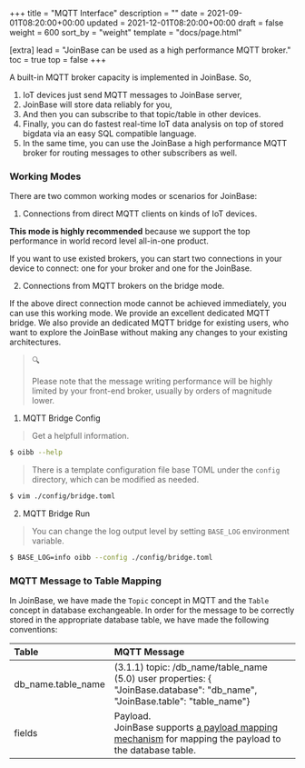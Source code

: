 +++
title = "MQTT Interface"
description = ""
date = 2021-09-01T08:20:00+00:00
updated = 2021-12-01T08:20:00+00:00
draft = false
weight = 600
sort_by = "weight"
template = "docs/page.html"

[extra]
lead = "JoinBase can be used as a high performance MQTT broker."
toc = true
top = false
+++

A built-in MQTT broker capacity is implemented in JoinBase. So,
1. IoT devices just send MQTT messages to JoinBase server, 
2. JoinBase will store data reliably for you, 
3. And then you can subscribe to that topic/table in other devices. 
4. Finally, you can do fastest real-time IoT data analysis on top of stored bigdata via an easy SQL compatible language. 
5. In the same time, you can use the JoinBase a high performance MQTT broker for routing messages to other subscribers as well.

### Working Modes

There are two common working modes or scenarios for JoinBase:

1. Connections from direct MQTT clients on kinds of IoT devices.

**This mode is highly recommended** because we support the top performance in world record level all-in-one product. 

If you want to use existed brokers, you can start two connections in your device to connect: one for your broker and one for the JoinBase.

2. Connections from MQTT brokers on the bridge mode. 

If the above direct connection mode cannot be achieved immediately, you can use this working mode. We provide an excellent dedicated MQTT bridge. We also provide an dedicated MQTT bridge for existing users, who want to explore the JoinBase without making any changes to your existing architectures.

> 🔍 
>
> Please note that the message writing performance will be highly limited by your front-end broker, usually by orders of magnitude lower.

1. MQTT Bridge Config

> Get a helpfull information.

```bash
$ oibb --help
```

> There is a template configuration file base TOML under the `config` directory, 
which can be modified as needed.

```bash
$ vim ./config/bridge.toml
```

2. MQTT Bridge Run

> You can change the log output level by setting `BASE_LOG` environment variable.

```bash
$ BASE_LOG=info oibb --config ./config/bridge.toml
```


### MQTT Message to Table Mapping

In JoinBase, we have made the `Topic` concept in MQTT and the `Table` concept in database exchangeable. In order for the message to be correctly stored in the appropriate database table, we have made the following conventions:

|    Table             |         MQTT Message             |
| :------------------- | :------------------------ | 
| db_name.table_name   | (3.1.1) topic: /db_name/table_name  <br/>  (5.0) user properties: { "JoinBase.database": "db_name", "JoinBase.table": "table_name"} |
| fields    | Payload. <br/>  JoinBase supports [a payload mapping mechanism](/docs/references/mapping/) for mapping the payload to the database table. |
